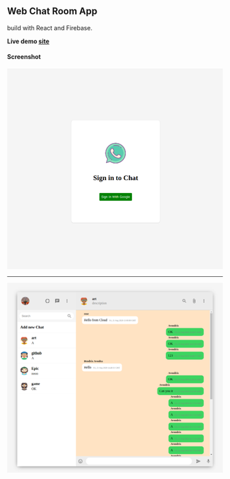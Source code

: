 ## Web Chat Room App

build with React and Firebase.

**Live demo [site](https://keen-albattani-117136.netlify.app/)**

#### Screenshot

![Login](./public/screenshots/login.png)

---

![Chat](./public/screenshots/chat.png)
